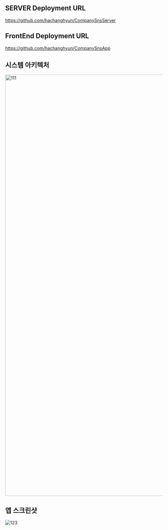 ## SERVER Deployment URL
  https://github.com/hachanghyun/CompanySnsServer

## FrontEnd Deployment URL
  https://github.com/hachanghyun/CompanySnsApp

## 시스템 아키텍처
<img width="1347" alt="111" src="https://github.com/user-attachments/assets/f7369f04-5772-46e4-a3a9-df454850d088">

## 앱 스크린샷
![123](https://github.com/user-attachments/assets/4937ca8c-5860-4ac6-81c6-625708ec8a0b)



